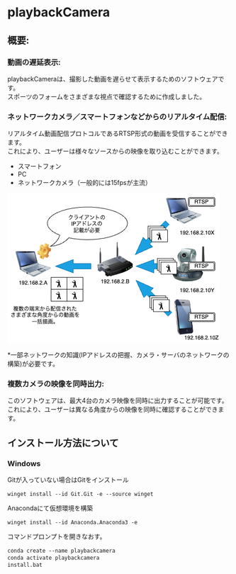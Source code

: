 ﻿# playbackCamera
## 概要:
### 動画の遅延表示: 
playbackCameraは、撮影した動画を遅らせて表示するためのソフトウェアです。  
スポーツのフォームをさまざまな視点で確認するために作成しました。

### ネットワークカメラ／スマートフォンなどからのリアルタイム配信:
リアルタイム動画配信プロトコルであるRTSP形式の動画を受信することができます。  
これにより、ユーザーは様々なソースからの映像を取り込むことができます。  
- スマートフォン
- PC
- ネットワークカメラ（一般的には15fpsが主流）

![イメージ図](infomation.drawio.png)

*一部ネットワークの知識(IPアドレスの把握、カメラ・サーバのネットワークの構築)が必要です。  

### 複数カメラの映像を同時出力:
このソフトウェアは、最大4台のカメラ映像を同時に出力することが可能です。  
これにより、ユーザーは異なる角度からの映像を同時に確認することができます。

## インストール方法について
### Windows
Gitが入っていない場合はGitをインストール
```
winget install --id Git.Git -e --source winget
```
Anacondaにて仮想環境を構築
```
winget install --id Anaconda.Anaconda3 -e
```
コマンドプロンプトを開きなおす。
```
conda create --name playbackcamera
conda activate playbackcamera
install.bat
```

